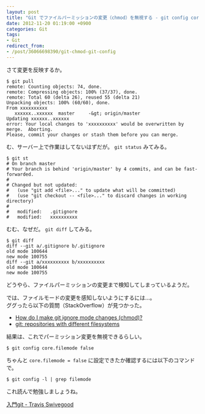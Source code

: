 ```yaml
---
layout: post
title: "Git でファイルパーミッションの変更（chmod）を無視する - git config core.filemode false"
date: 2012-11-20 01:19:00 +0900
categories: Git
tags:
- Git
redirect_from: 
- /post/36066698390/git-chmod-git-config
---
```



さて変更を反映するか。

    $ git pull
    remote: Counting objects: 74, done.
    remote: Compressing objects: 100% (37/37), done.
    remote: Total 60 (delta 26), reused 55 (delta 21)
    Unpacking objects: 100% (60/60), done.
    From xxxxxxxxxx
       xxxxxx..xxxxxx  master     -&gt; origin/master
    Updating xxxxxx..xxxxxx
    error: Your local changes to 'xxxxxxxxxx' would be overwritten by merge.  Aborting.
    Please, commit your changes or stash them before you can merge.


む、サーバー上で作業はしてないはずだが。 `git status` みてみる。

    $ git st
    # On branch master
    # Your branch is behind 'origin/master' by 4 commits, and can be fast-forwarded.
    #
    # Changed but not updated:
    #   (use "git add <file>..." to update what will be committed)
    #   (use "git checkout -- <file>..." to discard changes in working directory)
    #
    #	modified:   .gitignore
    #	modified:   xxxxxxxxxx


むむ、なぜだ。 `git diff` してみる。

<!-- more -->

    $ git diff
    diff --git a/.gitignore b/.gitignore
    old mode 100644
    new mode 100755
    diff --git a/xxxxxxxxxx b/xxxxxxxxxx
    old mode 100644
    new mode 100755


どうやら、ファイルパーミッションの変更まで検知してしまっているようだ。

では、ファイルモードの変更を感知しないようにするには...。  
ググったら以下の質問（StackOverflow）が見つかった。

- [How do I make git ignore mode changes (chmod)?](http://stackoverflow.com/questions/1580596/how-do-i-make-git-ignore-mode-changes-chmod)
- [git: repositories with different filesystems](http://stackoverflow.com/questions/5425088/git-repositories-with-different-filesystems)


結果は、これでパーミッション変更を無視できるらしい。

    $ git config core.filemode false


ちゃんと `core.filemode = false` に設定できたか確認するには以下のコマンドで。

    $ git config -l | grep filemode


これ読んで勉強しましょうね。

[入門git - Travis Swivegood](http://www.amazon.co.jp/exec/obidos/asin/427406767X/t5o-22/) 

